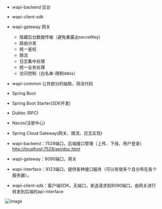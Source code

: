 + wapi-backend 后台

- wapi-client-sdk
- wapi-gateway 网关
  - 隐藏后台数据传输（避免暴露出secretKey）
  - 路由分发
  - 统一鉴权
  - 限流
  - 日志集中处理
  - 统一业务处理
  - 访问控制（白名单-限制ddos）
- wapi-common 公共部分的抽取，简洁代码



- Spring Boot
- Spring Boot Starter(SDK开发)
- Dubbo (RPC)
- Nacos(注册中心)
- Spring Cloud Gateway(网关、限流、日志实现)



- wapi-backend：7529端口，后端接口管理（上传、下线、用户登录）[http://localhost:7529/api/doc.html](https://gitee.com/link?target=http%3A%2F%2Flocalhost%3A7529%2Fapi%2Fdoc.html)
- wapi-gateway：8090端口，网关
- wapi-interface：8123端口，提供各种接口服务（可以有很多个且分布在各个服务器）。
- wapi-client-sdk：客户端SDK，无端口，发送请求到8090端口，由网关进行转发到后端的api-interface

![image](https://i.ibb.co/fdqQFjz/wapi.png)

